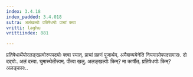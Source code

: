 ```yaml
---
index: 3.4.18
index_padded: 3.4.018
sutra: अलंखल्वोः प्रतिषेधयोः प्राचां क्त्वा
vritti: laghu
vrittiindex: 881

---
```

प्रतिषेधार्थेयोरलङ्खल्वोरुपपदयोः क्त्वा स्यात्. प्राचां ग्रहणं पूजार्थम्. अमैवाव्ययेनेति नियमान्नोपपदसमासः. दो दद्घोः. अलं दत्त्वा. घुमास्थेतीत्त्वम्. पीत्वा खलु. अलङ्खल्वोः किम्? मा कार्षीत्. प्रतिषेधयोः किम्? अलङ्कारः..